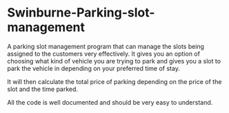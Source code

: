 # Swinburne-Parking-slot-management
A parking slot management program that can manage the slots being assigned to the customers very effectively. It gives you an option of choosing what kind of vehicle you are trying to park and gives you a slot to park the vehicle in depending on your preferred time of stay. 

It will then calculate the total price of parking depending on the price of the slot and the time parked.

All the code is well documented and should be very easy to understand. 

